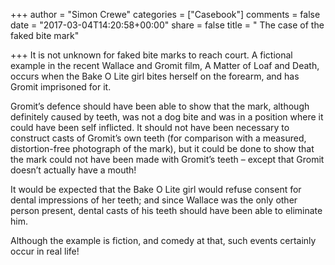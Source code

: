 +++
author = "Simon Crewe"
categories = ["Casebook"]
comments = false
date = "2017-03-04T14:20:58+00:00"
share = false
title = " The case of the faked bite mark"

+++
It is not unknown for faked bite marks to reach court. A fictional example in the recent Wallace and Gromit film, A Matter of Loaf and Death, occurs when the Bake O Lite girl bites herself on the forearm, and has Gromit imprisoned for it.

Gromit’s defence should have been able to show that the mark, although definitely caused by teeth, was not a dog bite and was in a position where it could have been self inflicted. It should not have been necessary to construct casts of Gromit’s own teeth (for comparison with a measured, distortion-free photograph of the mark), but it could be done to show that the mark could not have been made with Gromit’s teeth – except that Gromit doesn’t actually have a mouth!

It would be expected that the Bake O Lite girl would refuse consent for dental impressions of her teeth; and since Wallace was the only other person present, dental casts of his teeth should have been able to eliminate him.

Although the example is fiction, and comedy at that, such events certainly occur in real life!